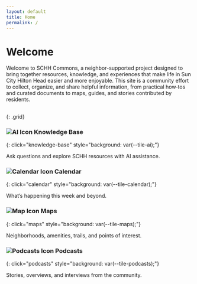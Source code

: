 ```yaml
---
layout: default
title: Home
permalink: /
---
```


<style>
  :root {
    /* Coastal-inspired softer palette */
    --tile-ai: #6A89CC;       /* AI Chatbots - soft indigo blue */
    --tile-calendar: #D97C6B; /* Events Calendar - coral, harmonizes with logo */
    --tile-maps: #7FB685;     /* Maps - muted coastal green */
    --tile-podcasts: #E4C987; /* Podcasts - sandy beige-gold */
    --tile-blog: #5FB3B3;     /* Blog - teal seafoam */

    --tile-neutral: #F7F9F9;  /* Neutral background */
    --text-on-dark: #ffffff;
    --text-on-light: #102a43;
    --radius: 20px;
    --shadow: 0 8px 14px rgba(16, 42, 67, 0.12);
    --shadow-hover: 0 14px 24px rgba(16, 42, 67, 0.2);
  }
  .grid-container section {
    position: relative;
    display: flex;
    flex-direction: column;
    justify-content: space-between;
    min-height: 140px;
    border-radius: var(--radius);
    padding: 18px 18px 16px;
    box-shadow: var(--shadow);
    text-decoration: none;
    transition: transform 140ms ease, box-shadow 140ms ease, filter 140ms ease;
    overflow: hidden;
    isolation: isolate;
  }

</style>

# Welcome

Welcome to SCHH Commons, a neighbor-supported project designed to bring together resources, knowledge, and experiences that make life in Sun City Hilton Head easier and more enjoyable. This site is a community effort to collect, organize, and share helpful information, from practical how‑tos and curated documents to maps, guides, and stories contributed by residents.

##
{: .grid}


### ![AI Icon](https://upload.wikimedia.org/wikipedia/commons/2/23/Noun_project_194.svg) Knowledge Base
{: click="knowledge-base" style="background: var(--tile-ai);"}

Ask questions and explore SCHH resources with AI assistance.  


### ![Calendar Icon](https://upload.wikimedia.org/wikipedia/commons/8/82/Calendar_Icon_v1.svg) Calendar
{: click="calendar" style="background: var(--tile-calendar);"}

What’s happening this week and beyond.

### ![Map Icon](https://upload.wikimedia.org/wikipedia/commons/8/86/Interactive_Map_icon.svg) Maps
{: click="maps" style="background: var(--tile-maps);"}

Neighborhoods, amenities, trails, and points of interest.

### ![Podcasts Icon](https://upload.wikimedia.org/wikipedia/commons/8/81/Noun_Project_Sound_icon_755642.svg) Podcasts
{: click="podcasts" style="background: var(--tile-podcasts);"}

Stories, overviews, and interviews from the community.
